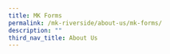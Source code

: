 ```yaml
---
title: MK Forms
permalink: /mk-riverside/about-us/mk-forms/
description: ""
third_nav_title: About Us
---
```

